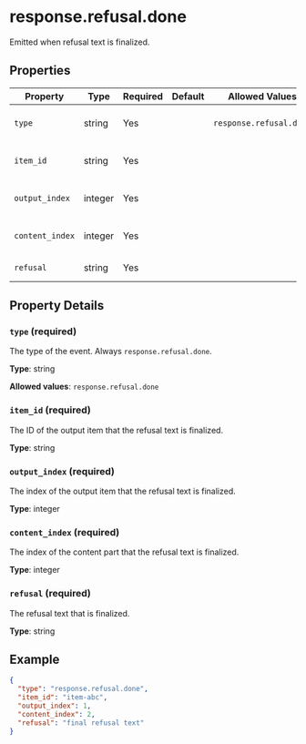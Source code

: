 # response.refusal.done

Emitted when refusal text is finalized.

## Properties

| Property | Type | Required | Default | Allowed Values | Description |
| -------- | ---- | -------- | ------- | -------------- | ----------- |
| `type` | string | Yes |  | `response.refusal.done` | The type of the event. Always `response.refusal.done`. <br>  |
| `item_id` | string | Yes |  |  | The ID of the output item that the refusal text is finalized. <br>  |
| `output_index` | integer | Yes |  |  | The index of the output item that the refusal text is finalized. <br>  |
| `content_index` | integer | Yes |  |  | The index of the content part that the refusal text is finalized. <br>  |
| `refusal` | string | Yes |  |  | The refusal text that is finalized. <br>  |

## Property Details

### `type` (required)

The type of the event. Always `response.refusal.done`.


**Type**: string

**Allowed values**: `response.refusal.done`

### `item_id` (required)

The ID of the output item that the refusal text is finalized.


**Type**: string

### `output_index` (required)

The index of the output item that the refusal text is finalized.


**Type**: integer

### `content_index` (required)

The index of the content part that the refusal text is finalized.


**Type**: integer

### `refusal` (required)

The refusal text that is finalized.


**Type**: string

## Example

```json
{
  "type": "response.refusal.done",
  "item_id": "item-abc",
  "output_index": 1,
  "content_index": 2,
  "refusal": "final refusal text"
}

```

